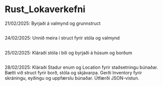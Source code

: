 # Rust_Lokaverkefni
21/02/2025: Byrjaði á valmynd og grunnstruct
##
24/02/2025: Unnið meira í struct fyrir stóla og valmynd
##
25/02/2025: Kláraði stóla í bili og byrjaði á húsum og borðum
##
28/02/2025: 
Kláraði Stadur enum og Location fyrir staðsetningu búnaðar. Bætti við struct fyrir borð, stóla og skjávarpa. Gerði Inventory fyrir skráningu, eyðingu og uppfærslu búnaðar. Útfærði JSON-vistun.
